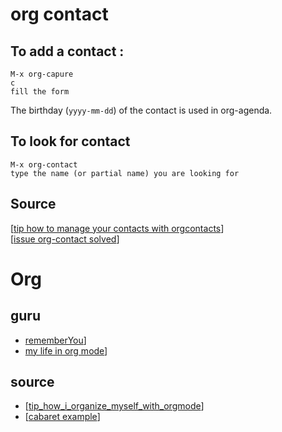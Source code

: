 # org contact

## To add a contact :

```text
M-x org-capure
c
fill the form
```

The birthday (`yyyy-mm-dd`) of the contact is used in org-agenda.

## To look for contact

```text
M-x org-contact
type the name (or partial name) you are looking for
```

## Source

[[tip how to manage your contacts with orgcontacts](https://www.reddit.com/r/emacs/comments/8toivy/tip_how_to_manage_your_contacts_with_orgcontacts/)]  
[[issue org-contact solved](https://github.com/rememberYou/.emacs.d/issues/4)]  

# Org

## guru
- [rememberYou](https://github.com/rememberYou/.emacs.d)]
- [my life in org mode](https://karl-voit.at/orgmode/)]

## source
- [[tip_how_i_organize_myself_with_orgmode](https://www.reddit.com/r/emacs/comments/9ajxqj/tip_how_i_organize_myself_with_orgmode/)]
- [[cabaret example](https://karl-voit.at/2016/12/18/org-depend/)]
